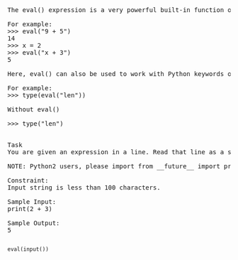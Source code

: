<pre>
The eval() expression is a very powerful built-in function of Python. It helps in evaluating an expression. The expression can be a Python statement, or a code object.

For example:
>>> eval("9 + 5")
14
>>> x = 2
>>> eval("x + 3")
5

Here, eval() can also be used to work with Python keywords or defined functions and variables. These would normally be stored as strings.

For example:
>>> type(eval("len"))
<type 'builtin_function_or_method'>
Without eval()

>>> type("len")
<type 'str'>

Task
You are given an expression in a line. Read that line as a string variable, such as var, and print the result using eval(var).

NOTE: Python2 users, please import from __future__ import print_function.

Constraint:
Input string is less than 100 characters.

Sample Input:
print(2 + 3)

Sample Output:
5
</pre>

<pre><code>
eval(input())
</code></pre>